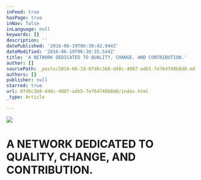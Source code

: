 ```yaml
---
inFeed: true
hasPage: true
inNav: false
inLanguage: null
keywords: []
description: ''
datePublished: '2016-06-19T06:30:42.944Z'
dateModified: '2016-06-19T06:30:35.544Z'
title: 'A NETWORK DEDICATED TO QUALITY, CHANGE, AND CONTRIBUTION.'
author: []
sourcePath: _posts/2016-06-19-07d6c368-d48c-4087-adb5-7e764749b8d0.md
authors: []
publisher: null
starred: true
url: 07d6c368-d48c-4087-adb5-7e764749b8d0/index.html
_type: Article

---
```

![](https://the-grid-user-content.s3-us-west-2.amazonaws.com/6b003223-61df-43cb-9b0b-e626a3af16e0.png)

# A NETWORK DEDICATED TO QUALITY, CHANGE, AND CONTRIBUTION.
